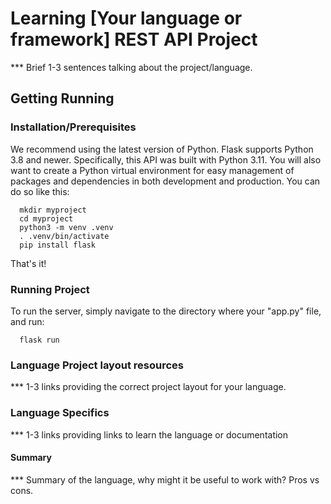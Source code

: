 # Learning [Your language or framework] REST API Project

  *** Brief 1-3 sentences talking about the project/language.

## Getting Running

### Installation/Prerequisites

  We recommend using the latest version of Python. Flask supports Python 3.8 and newer. Specifically, this API was built with Python 3.11.
  You will also want to create a Python virtual environment for easy management of packages and dependencies in both development and production. You can do so like this:
```
  mkdir myproject
  cd myproject
  python3 -m venv .venv
  . .venv/bin/activate
  pip install flask
```

That's it!

### Running Project

  To run the server, simply navigate to the directory where your "app.py" file, and run:
```
  flask run

```
### Language Project layout resources

  *** 1-3 links providing the correct project layout for your language.

### Language Specifics
  
  *** 1-3 links providing links to learn the language or documentation

#### Summary

  *** Summary of the language, why might it be useful to work with? Pros vs cons.
